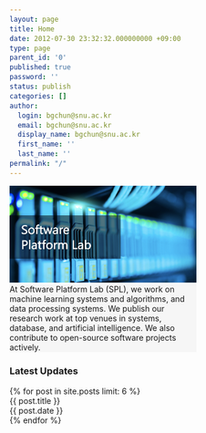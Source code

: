 ```yaml
---
layout: page
title: Home
date: 2012-07-30 23:32:32.000000000 +09:00
type: page
parent_id: '0'
published: true
password: ''
status: publish
categories: []
author:
  login: bgchun@snu.ac.kr
  email: bgchun@snu.ac.kr
  display_name: bgchun@snu.ac.kr
  first_name: ''
  last_name: ''
permalink: "/"
---
```


<div class="main_page">
  <div class="main_first_column">
    <img src="./assets/resources/spl_landing_logo.png">
    <div class="reading_box">
        At Software Platform Lab (SPL), we work on machine learning systems and algorithms, and data processing systems. We publish our research work at top venues in systems, database, and artificial intelligence. We also contribute to open-source software projects actively.
    </div>
  </div>
  <div class="main_second_column">
    <h3>Latest Updates</h3>
    {% for post in site.posts limit: 6 %}
      <div class="update_contents">{{ post.title }}</div>
      <div class="update_date">{{ post.date }}</div>
    {% endfor %}
  </div>
</div>

<style>
.topics_title {
    color: #3366ff;
}

.main_page {
    flex-direction: row;
    width: 100%;
}

.main_first_column {
    width: 65%;
}

.main_second_column {
}

.reading_box {
    background-color: #f6f6f6;
    border-left-width: 3px;
    border-left-color: #12a5f4;
    border: 0px solid #f6f6f6;
}
</style>